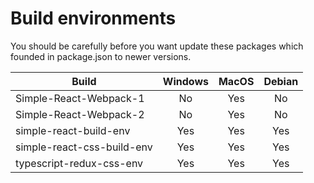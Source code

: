 # Build environments
You should be carefully before you want update these packages which founded in package.json to newer versions.

|Build|Windows|MacOS|Debian|
|---|:---:|:---:|:---:|
|Simple-React-Webpack-1|No|Yes|No|
|Simple-React-Webpack-2|No|Yes|No|
|simple-react-build-env|Yes|Yes|Yes|
|simple-react-css-build-env|Yes|Yes|Yes|
|typescript-redux-css-env|Yes|Yes|Yes|